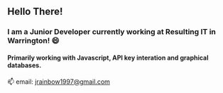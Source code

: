 ## Hello There!
### I am a Junior Developer currently working at Resulting IT in Warrington! 😄
#### Primarily working with Javascript, API key interation and graphical databases.
📫 email: jrainbow1997@gmail.com

<!--
**JRainbow1997/JRainbow1997** is a ✨ _special_ ✨ repository because its `README.md` (this file) appears on your GitHub profile.

Here are some ideas to get you started:

- 🔭 I’m currently working on ...
- 🌱 I’m currently learning ...
- 👯 I’m looking to collaborate on ...
- 🤔 I’m looking for help with ...
- 💬 Ask me about ...
- 📫 How to reach me: ...
- 😄 Pronouns: ...
- ⚡ Fun fact: ...
-->

